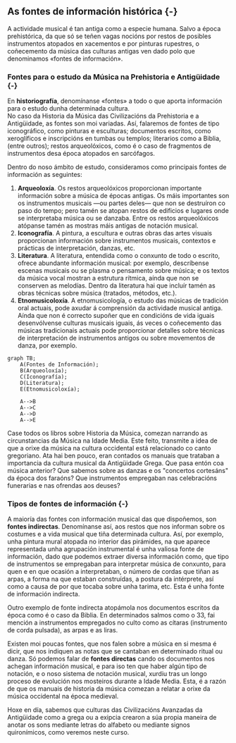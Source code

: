 <!-- 
OBXECTIVO XERAL: 

- Coñecer o papel fundamental das fontes musicais á hora de elaborar a Historia da Música dende a Antigüedade ata a actualidade. 

OBXECTIVOS DIDÁCTICOS:

- Comprender o concepto de fonte musical 
- Dintinguir os diferentes tipos de fontes musicais: escritas, iconográficas e sonoras.

CONTIDOS:

- As fontes como ferramentas para narrar a Historia da Música 
- Tipos de fontes: escritas, sonoras e iconográficas
- Análise de diferentes tipos de fontes musicais 
- Comentario sobre a problemática que entrañan algunhas fontes desde diferentes puntos de vista: estado de conservación, criterios estéticos, etc.… 
- Valoración dos diferentes tipos de fontes musicais como ferramenta indispensable para unha correcta construcción da Historia da Música. 
-->

## As fontes de información histórica {-}

A actividade musical é tan antiga como a especie humana. Salvo a época prehistórica, da que só se teñen vagas nocións por restos de posibles instrumentos atopados en xacementos e por pinturas rupestres, o coñecemento da música das culturas antigas ven dado polo que denominamos «fontes de información».  

### Fontes para o estudo da Música na Prehistoria e Antigüidade {-}

En **historiografía**, denomínanse «fontes» a todo o que aporta información para o estudo dunha determinada cultura.  
No caso da Historia da Música das Civilizacións da Prehistoria e a Antigüidade, as fontes son moi variadas. Así, falaremos de fontes de tipo iconográfico, como pinturas e esculturas; documentos escritos, como xeroglíficos e inscripcións en tumbas ou templos; literarios como a Biblia, (entre outros); restos arqueolóxicos, como é o caso de fragmentos de instrumentos desa época atopados en sarcófagos.

Dentro do noso ámbito de estudo, consideramos como principais fontes de información as seguintes:

1. **Arqueoloxía**. Os restos arqueolóxicos proporcionan importante información sobre a música de épocas antigas. Os máis importantes son os instrumentos musicais —ou partes deles— que non se destruíron co paso do tempo; pero tamén se atopan restos de edificios e lugares onde se interpretaba música ou se danzaba. Entre os restos arqueolóxicos atópanse tamén as mostras máis antigas de notación musical.
2. **Iconografía**. A pintura, a escultura e outras obras das artes visuais proporcionan información sobre instrumentos musicais, contextos e prácticas de interpretación, danzas, etc.
3. **Literatura**. A literatura, entendida como o conxunto de todo o escrito, ofrece abundante información musical: por exemplo, descríbense escenas musicais ou se plasma o pensamento sobre música; e os textos da música vocal mostran a estrutura rítmica, aínda que non se conserven as melodías. Dentro da literatura hai que incluír tamén as obras técnicas sobre música (tratados, métodos, etc.).
4. **Etnomusicoloxía**. A  etnomusicología, o estudo das músicas de tradición oral actuais, pode axudar á comprensión da actividade musical antiga. Aínda que non é correcto supoñer que en condicións de vida iguais desenvólvense culturas musicais iguais, ás veces o coñecemento das músicas tradicionais actuais pode proporcionar detalles sobre técnicas de interpretación de instrumentos antigos ou sobre movementos de danza, por exemplo.

```mermaid
graph TB;
    A(Fontes de Información);
    B(Arqueoloxía);
    C(Iconografía);
    D(Literatura);
    E(Etnomusicoloxía);
    
    A-->B
    A-->C
    A-->D
    A-->E

```

Case todos os libros sobre Historia da Música, comezan narrando as circunstancias da Música na Idade Media. Este feito, transmite a idea de que a orixe da música na cultura occidental está relacionado co canto gregoriano. Ata hai ben pouco, eran contados os manuais que trataban a importancia da cultura musical da Antigüidade Grega. Que pasa entón coa música anterior? Que sabemos sobre as danzas e os "concertos cortesáns" da época dos faraóns? Que instrumentos empregaban nas celebracións funerarias e nas ofrendas aos deuses?

### Tipos de fontes de información {-}

A maioría das fontes con información musical das que dispoñemos, son **fontes indirectas**. Denomínanse así, aos restos que nos informan sobre os costumes e a vida musical que tiña determinada cultura. Así, por exemplo, unha pintura mural atopada no interior das pirámides, na que aparece representada unha agrupación instrumental é unha valiosa fonte de información, dado que podemos extraer diversa información como, que tipo de instrumentos se empregaban para interpretar música de conxunto, para quen e en que ocasión a interpretaban, o número de cordas que tiñan as arpas, a forma na que estaban construídas, a postura da intérprete, así como a causa de por que tocaba sobre unha tarima, etc. Esta é unha fonte de información indirecta.

Outro exemplo de fonte indirecta atopámola nos documentos escritos da época como é o caso da Biblia. En determinados salmos como o 33, fai mención a instrumentos empregados no culto como as cítaras (instrumento de corda pulsada), as arpas e as liras.

Existen moi poucas fontes, que nos falen sobre a música en si mesma é dicir, que nos indiquen as notas que se cantaban en determinado ritual ou danza. Só podemos falar de **fontes directas** cando os documentos nos achegan información musical, e para iso ten que haber algún tipo de notación, e o noso sistema de notación musical, xurdiu tras un longo proceso de evolución nos mosteiros durante a Idade Media. Esta, é a razón de que os manuais de historia da música comezan a relatar a orixe da música occidental na época medieval.  

Hoxe en día, sabemos que culturas das Civilizacións Avanzadas da Antigüidade como a grega ou a exipcia crearon a súa propia maneira de anotar os sons mediante letras do alfabeto ou mediante signos quironímicos, como veremos neste curso.

